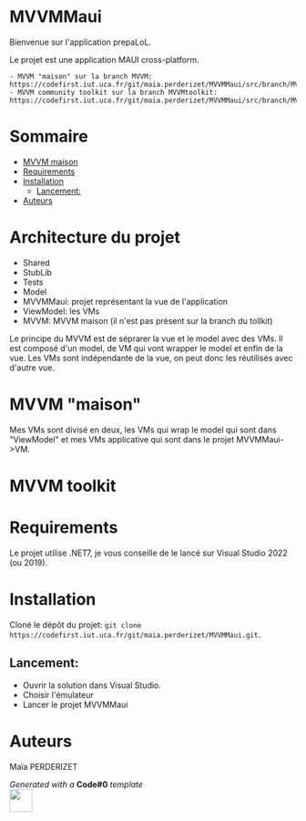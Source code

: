# MVVMMaui

Bienvenue sur l'application prepaLoL.

Le projet est une application MAUI cross-platform.

    - MVVM "maison" sur la branch MVVM: https://codefirst.iut.uca.fr/git/maia.perderizet/MVVMMaui/src/branch/MVVM
    - MVVM community toolkit sur la branch MVVMtoolkit: https://codefirst.iut.uca.fr/git/maia.perderizet/MVVMMaui/src/branch/MVVMtoolkit

# Sommaire

- [MVVM maison](#mvvmmaison)
- [Requirements](#requirements)
- [Installation](#installation)
    - [Lancement:](#lancement)
- [Auteurs](#auteurs)

# Architecture du projet

- Shared
- StubLib
- Tests
- Model
- MVVMMaui: projet représentant la vue de l'application
- ViewModel: les VMs 
- MVVM: MVVM maison (il n'est pas présent sur la branch du tollkit)

Le principe du MVVM est de séprarer la vue et le model avec des VMs. Il est composé d'un model, de VM qui vont wrapper le model et enfin de la vue. Les VMs sont indépendante de la vue, on peut donc les réutilisés avec d'autre vue.

# MVVM "maison"

Mes VMs sont divisé en deux, les VMs qui wrap le model qui sont dans "ViewModel" et mes VMs applicative qui sont dans le projet MVVMMaui->VM.



# MVVM toolkit


# Requirements

Le projet utilise .NET7, je vous conseille de le lancé sur Visual Studio 2022 (ou 2019).

# Installation

Cloné le dépôt du projet: ```git clone https://codefirst.iut.uca.fr/git/maia.perderizet/MVVMMaui.git```.

## Lancement:

- Ouvrir la solution dans Visual Studio.
- Choisir l'émulateur
- Lancer le projet MVVMMaui

# Auteurs
Maïa PERDERIZET

_Generated with a_ **Code#0** _template_  
<img src="Documentation/doc_images/CodeFirst.png" height=40/>   

